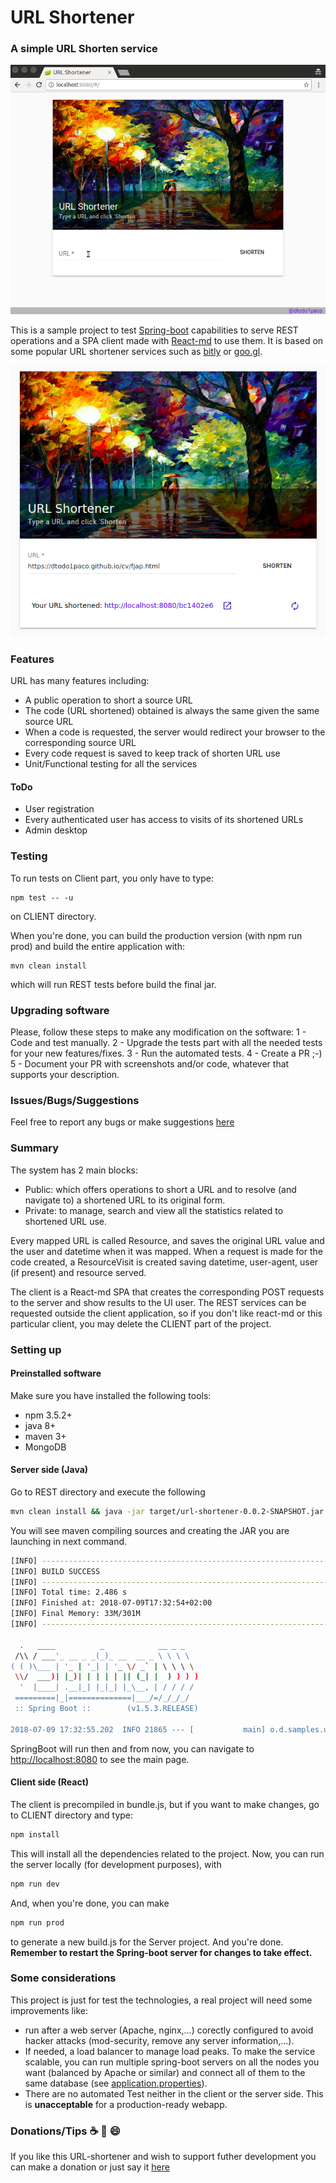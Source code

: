# URL Shortener

### A simple URL Shorten service 

![URLShortener](https://github.com/dtodo1paco/url-shortener/raw/master/images/demo.gif)

This is a sample project to test [Spring-boot](https://spring.io/projects/spring-boot) capabilities to serve REST operations and a SPA client made with [React-md](https://react-md.mlaursen.com/) to use them.
It is based on some popular URL shortener services such as [bitly](https://bitly.com/) or [goo.gl](https://goo.gl/).

![URLShortener](https://github.com/dtodo1paco/url-shortener/raw/master/images/image_1.png)

### Features

URL has many features including:
- A public operation to short a source URL
- The code (URL shortened) obtained is always the same given the same source URL
- When a code is requested, the server would redirect your browser to the corresponding source URL
- Every code request is saved to keep track of shorten URL use
- Unit/Functional testing for all the services

#### ToDo
- User registration
- Every authenticated user has access to visits of its shortened URLs
- Admin desktop

### Testing
To run tests on Client part, you only have to type:
```
npm test -- -u
```
on CLIENT directory.

When you're done, you can build the production version (with npm run prod) and build the entire application with:
```
mvn clean install
```
which will run REST tests before build the final jar.

### Upgrading software
Please, follow these steps to make any modification on the software:
1 - Code and test manually.
2 - Upgrade the tests part with all the needed tests for your new features/fixes.
3 - Run the automated tests.
4 - Create a PR ;-)
5 - Document your PR with screenshots and/or code, whatever that supports your description.

### Issues/Bugs/Suggestions
Feel free to report any bugs or make suggestions [here](https://github.com/dtodo1paco/url-shortener/issues)

### Summary
The system has 2 main blocks:
- Public: which offers operations to short a URL and to resolve (and navigate to) a shortened URL to its original form.
- Private: to manage, search and view all the statistics related to shortened URL use.

Every mapped URL is called Resource, and saves the original URL value and the user and datetime when it was mapped. When a request is made for the code created, a ResourceVisit is created saving datetime, user-agent, user (if present) and resource served.

The client is a React-md SPA that creates the corresponding POST requests to the server and show results to the UI user.
The REST services can be requested outside the client application, so if you don't like react-md or this particular client, you may delete the CLIENT part of the project.

### Setting up
#### Preinstalled software
Make sure you have installed the following tools:
- npm 3.5.2+
- java 8+
- maven 3+
- MongoDB

#### Server side (Java)
Go to REST directory and execute the following
```sh
mvn clean install && java -jar target/url-shortener-0.0.2-SNAPSHOT.jar 
```
You will see maven compiling sources and creating the JAR you are launching in next command. 
```sh
[INFO] ------------------------------------------------------------------------
[INFO] BUILD SUCCESS
[INFO] ------------------------------------------------------------------------
[INFO] Total time: 2.486 s
[INFO] Finished at: 2018-07-09T17:32:54+02:00
[INFO] Final Memory: 33M/301M
[INFO] ------------------------------------------------------------------------

  .   ____          _            __ _ _
 /\\ / ___'_ __ _ _(_)_ __  __ _ \ \ \ \
( ( )\___ | '_ | '_| | '_ \/ _` | \ \ \ \
 \\/  ___)| |_)| | | | | || (_| |  ) ) ) )
  '  |____| .__|_| |_|_| |_\__, | / / / /
 =========|_|==============|___/=/_/_/_/
 :: Spring Boot ::        (v1.5.3.RELEASE)

2018-07-09 17:32:55.202  INFO 21865 --- [           main] o.d.samples.urlshortener.MyApplication   : Starting MyApplication v0.0.1-SNAPSHOT on pac-Inspiron-5570 with PID 21865 (/BAR/WORKSPACE/SPRING/url-shortener/REST/target/url-shortener-0.0.1-SNAPSHOT.jar started by pac in /BAR/WORKSPACE/SPRING/url-shortener/REST)
```
SpringBoot will run then and from now, you can navigate to [http://localhost:8080](http://localhost:8080) to see the main page. 

#### Client side (React)
The client is precompiled in bundle.js, but if you want to make changes, go to CLIENT directory and type:
```sh
npm install
```
This will install all the dependencies related to the project. Now, you can run the server locally (for development purposes), with
```sh
npm run dev
```
And, when you're done, you can make
```sh
npm run prod
```
to generate a new build.js for the Server project. And you're done.
**Remember to restart the Spring-boot server for changes to take effect.**

### Some considerations
This project is just for test the technologies, a real project will need some improvements like:
- run after a web server (Apache, nginx,...) corectly configured to avoid hacker attacks (mod-security, remove any server information,...).
- If needed, a load balancer to manage load peaks. To make the service scalable, you can run multiple spring-boot servers on all the nodes you want (balanced by Apache or similar) and connect all of them to the same database (see [application.properties](https://github.com/dtodo1paco/url-shortener/REST/src/main/resources/application.properties)).
- There are no automated Test neither in the client or the server side. This is **unacceptable** for a production-ready webapp.

### Donations/Tips :coffee: :beer: :smile:
If you like this URL-shortener and wish to support futher development you can make a donation or just say it [here](https://dtodo1paco.github.io/cv/fjap.html)
